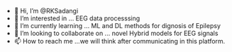 - 👋 Hi, I’m @RKSadangi
- 👀 I’m interested in ... EEG data processsing 
- 🌱 I’m currently learning ... ML and DL methods for dignosis of Epilepsy
- 💞️ I’m looking to collaborate on ... novel Hybrid models for EEG signals
- 📫 How to reach me ...we will think after communicating in this platform.

<!---
RKSadangi/RKSadangi is a ✨ special ✨ repository because its `README.md` (this file) appears on your GitHub profile.
You can click the Preview link to take a look at your changes.
--->
